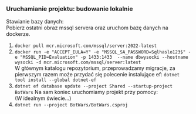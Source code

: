 ### Uruchamianie projektu: budowanie lokalnie
Stawianie bazy danych: <br>
Pobierz ostatni obraz mssql servera oraz uruchom bazę danych na dockerze.
1.  `docker pull mcr.microsoft.com/mssql/server:2022-latest` <br>
2.  `docker run -e "ACCEPT_EULA=Y" -e "MSSQL_SA_PASSWORD=Sqlhaslo123$" -e "MSSQL_PID=Evaluation" -p 1433:1433  --name dbwysocki --hostname wysocki -d mcr.microsoft.com/mssql/server:latest` <br>
W głównym katalogu repozytorium, przeprowadzamy migracje, za pierwszym razem może przydać się polecenie instalujące ef:
`dotnet tool install --global dotnet-ef` <br>
3.  `dotnet ef database update --project Shared --startup-project BotWars`
Na sam koniec uruchomiamy projekt przy pomocy: <br>
(W idealnym świecie...)
4.  `dotnet run --project BotWars/BotWars.csproj`
